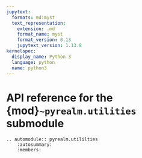 ```yaml
---
jupytext:
  formats: md:myst
  text_representation:
    extension: .md
    format_name: myst
    format_version: 0.13
    jupytext_version: 1.13.8
kernelspec:
  display_name: Python 3
  language: python
  name: python3
---
```



# API reference for the {mod}`~pyrealm.utilities` submodule

```{eval-rst}
.. automodule:: pyrealm.utililties
    :autosummary:
    :members:
```
